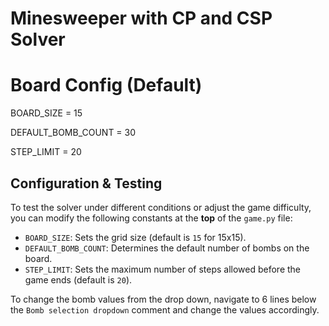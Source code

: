 # Minesweeper with CP and CSP Solver

# Board Config (Default)
BOARD_SIZE = 15

DEFAULT_BOMB_COUNT = 30

STEP_LIMIT = 20


## Configuration & Testing

To test the solver under different conditions or adjust the game difficulty, you can modify the following constants at the **top** of the `game.py` file:

* `BOARD_SIZE`: Sets the grid size (default is `15` for 15x15).
* `DEFAULT_BOMB_COUNT`: Determines the default number of bombs on the board.
* `STEP_LIMIT`: Sets the maximum number of steps allowed before the game ends (default is `20`).

To change the bomb values from the drop down, navigate to 6 lines below the `Bomb selection dropdown` comment and change the values accordingly.
